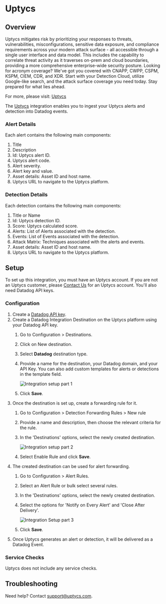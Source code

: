 # Uptycs

## Overview

Uptycs mitigates risk by prioritizing your responses to threats, vulnerabilities, misconfigurations, sensitive data exposure, and compliance requirements across your modern attack surface - all accessible through a single user interface and data model. This includes the capability to correlate threat activity as it traverses on-prem and cloud boundaries, providing a more comprehensive enterprise-wide security posture. Looking for acronym coverage? We've got you covered with CNAPP, CWPP, CSPM, KSPM, CIEM, CDR, and XDR. Start with your Detection Cloud, utilize Google-like search, and the attack surface coverage you need today. Stay prepared for what lies ahead.

For more, please visit: [Uptycs][1]

The [Uptycs][1] integration enables you to ingest your Uptycs alerts and detection into Datadog events.

### Alert Details

Each alert contains the following main components:
   1. Title
   2. Description
   3. Id: Uptycs alert ID.
   4. Uptycs alert code.
   5. Alert severity.
   6. Alert key and value.
   7. Asset details: Asset ID and host name.
   8. Uptycs URL to navigate to the Uptycs platform.

### Detection Details

Each detection contains the following main components:
   1. Title or Name
   2. Id: Uptycs detection ID.
   3. Score: Uptycs calculated score.
   4. Alerts: List of Alerts associated with the detection.
   5. Events: List of Events associated with the detection.
   5. Attack Matrix: Techniques associated with the alerts and events.
   7. Asset details: Asset ID and host name.
   8. Uptycs URL to navigate to the Uptycs platform.

## Setup

To set up this integration, you must have an Uptycs account. If you are not an Uptycs customer, please [Contact Us][2] for an Uptycs account.
You'll also need Datadog API keys.

### Configuration

1. Create a [Datadog API key][3].
2. Create a Datadog Integration Destination on the Uptycs platform using your Datadog API key.
   1. Go to Configuration > Destinations.
   2. Click on New destination.
   3. Select **Datadog** destination type.
   4. Provide a name for the destination, your Datadog domain, and your API Key. You can also add custom templates for alerts or detections in the template field.

      ![Integration setup part 1](https://raw.githubusercontent.com/DataDog/integrations-extras/master/uptycs/images/integration_setup_1.png)

   5. Click **Save**.
3. Once the destination is set up, create a forwarding rule for it.
   1. Go to Configuration > Detection Forwarding Rules > New rule
   2. Provide a name and description, then choose the relevant criteria for the rule.
   3. In the 'Destinations' options, select the newly created destination.

      ![Integration setup part 2](https://raw.githubusercontent.com/DataDog/integrations-extras/master/uptycs/images/integration_setup_2.png)

   4. Select Enable Rule and click **Save**.
4. The created destination can be used for alert forwarding.
   1. Go to Configuration > Alert Rules.
   2. Select an Alert Rule or bulk select several rules.
   3. In the 'Destinations' options, select the newly created destination.
   4. Select the options for 'Notify on Every Alert' and 'Close After Delivery'.

      ![Integration Setup part 3](https://raw.githubusercontent.com/DataDog/integrations-extras/master/uptycs/images/integration_setup_3.png)

   5. Click **Save**.
6. Once Uptycs generates an alert or detection, it will be delivered as a Datadog Event.

### Service Checks

Uptycs does not include any service checks.

## Troubleshooting

Need help? Contact [support@uptycs.com](mailto:support@uptycs.com).

[1]: https://www.uptycs.com
[2]: https://www.uptycs.com/about/contact/
[3]: https://docs.datadoghq.com/account_management/api-app-keys/#add-an-api-key-or-client-token

